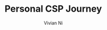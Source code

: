 ---
toc: true
layout: post
description: Inspired by “Psychology and the Good Life”
author: Vivian Ni
categories: [markdown, week3]
title: Personal CSP Journey
comments: true
---